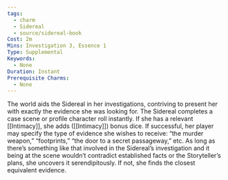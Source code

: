```yaml
---
tags:
  - charm
  - Sidereal
  - source/sidereal-book
Cost: 2m
Mins: Investigation 3, Essence 1
Type: Supplemental
Keywords:
  - None
Duration: Instant
Prerequisite Charms:
  - None
---
```

The world aids the Sidereal in her investigations, contriving to present her with exactly the evidence she was looking for. The Sidereal completes a case scene or profile character roll instantly. If she has a relevant [[Intimacy]], she adds ([[Intimacy]]) bonus dice. If successful, her player may specify the type of evidence she wishes to receive: “the murder weapon,” “footprints,” “the door to a secret passageway,” etc. As long as there’s something like that involved in the Sidereal’s investigation and it being at the scene wouldn’t contradict established facts or the Storyteller’s plans, she uncovers it serendipitously. If not, she finds the closest equivalent evidence.